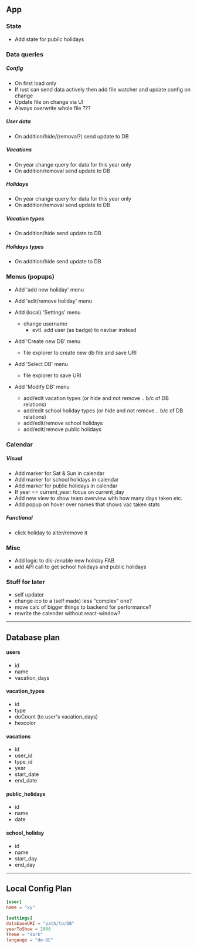 ## App

### State

- Add state for public holidays

### Data queries

##### Config

- On first load only
- If rust can send data actively then add file watcher and update config on change
- Update file on change via UI
- Always overwrite whole file ???

##### User data

- On addition/hide/(removal?) send update to DB

##### Vacations

- On year change query for data for this year only
- On addition/removal send update to DB

##### Holidays

- On year change query for data for this year only
- On addition/removal send update to DB

##### Vacation types

- On addition/hide send update to DB

##### Holidays types

- On addition/hide send update to DB

### Menus (popups)

- Add 'add new holiday' menu
- Add 'edit/remove holiday' menu

- Add (local) 'Settings' menu
  - change username
    - evtl. add user (as badge) to navbar instead
- Add 'Create new DB' menu
  - file explorer to create new db file and save URI
- Add 'Select DB' menu
  - file explorer to save URI
- Add 'Modify DB' menu
  - add/edit vacation types
    (or hide and not remove .. b/c of DB relations)
  - add/edit school holiday types
    (or hide and not remove .. b/c of DB relations)
  - add/edit/remove school holidays
  - add/edit/remove public holidays

### Calendar

##### Visual

- Add marker for Sat & Sun in calendar
- Add marker for school holidays in calendar
- Add marker for public holidays in calendar
- If year == current_year: focus on current_day
- Add new view to show team overview with how many days taken etc.
- Add popup on hover over names that shows vac taken stats

##### Functional

- click holiday to alter/remove it

### Misc

- Add logic to dis-/enable new holiday FAB
- add API call to get school holidays and public holidays

### Stuff for later

- self updater
- change ico to a (self made) less "complex" one?
- move calc of bigger things to backend for performance?
- rewrite the calender without react-window?

---

## Database plan

#### users

- id
- name
- vacation_days

#### vacation_types

- id
- type
- doCount (to user's vacation_days)
- hexcolor

#### vacations

- id
- user_id
- type_id
- year
- start_date
- end_date

#### public_holidays

- id
- name
- date

#### school_holiday

- id
- name
- start_day
- end_day

---

## Local Config Plan

```toml
[user]
name = "xy"

[settings]
databaseURI = "path/to/DB"
yearToShow = 2000
theme = "dark"
langauge = "de-DE"
```
